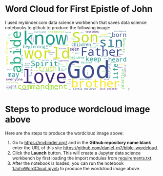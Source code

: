 # Word Cloud for First Epistle of John
I used mybinder.com data science workbench that saves data science notebooks to github to produce the following image: 
![alt text](1john-wordcloud.png?raw=true)
!
# Steps to produce wordcloud image above 
Here are the steps to produce the wordcloud image above: 
1. Go to https://mybinder.org/ and in the **Github repository name blank** enter the URL of this site https://github.com/daniel-m7/bible-wordcloud.
2. Click the **Launch** button. This will create a Jupyter data science workbench by first loading the import modules from [requirements.txt](requirements.txt).
3. After the notebook is loaded, you can run the notebook [1JohnWordCloud.ipynb](1JohnWordCloud.ipynb) to produce the wordcloud image above.



